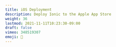 ```yaml
---
title: iOS Deployment
description: Deploy Ionic to the Apple App Store
weight: 36
lastmod: 2021-11-11T10:23:30-09:00
draft: false
vimeo: 348519307
emoji: 🎉
---
```



